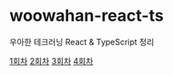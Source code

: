 # woowahan-react-ts

우아한 테크러닝 React &amp; TypeScript 정리

[1회차](200901-1.md)
[2회차](200903-2.md)
[3회차](200908-3.md)
[4회차](200910-4.md)
